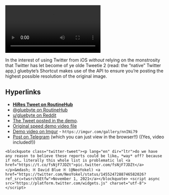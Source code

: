 <video controls>
  <source src="https://user-images.githubusercontent.com/43663476/139727722-a5a2b90d-3338-4303-9406-7ebcd397941f.MOV">
</video>

In the interest of using Twitter from iOS *without* relying on the monstrosity that Twitter has let become of ye olde Tweetie 2 (read: the “native” Twitter app,) gluebyte’s Shortcut makes use of the API to ensure you’re posting the highest possible resolution of the original image.

## Hyperlinks
- [**HiRes Tweet on RoutineHub**](https://routinehub.co/shortcut/7912/)
- [@gluebyte on RoutineHub](https://routinehub.co/user/gluebyte)
- [u/gluebyte on Reddit](https://www.reddit.com/user/gluebyte/)
- [The Tweet posted in the demo](https://twitter.com/neoyokel/status/1455247288746582026).
- [Original speed demo video file](https://user-images.githubusercontent.com/43663476/139727170-e4c57f7a-aedb-4e9e-bab3-da54f9caa020.MOV)
- [Demo video on Imgur](https://imgur.com/gallery/nnINi79) - `https://imgur.com/gallery/nnINi79`
- [Post on Telegram](https://t.me/s/extratone/8002) (which you can just view in the browser!!) ((Yes, video included!))

```
<blockquote class="twitter-tweet"><p lang="en" dir="ltr">do we have any reason to believe these reports could be like… *way* off? because if not… literally this whole list is problematic lol <a href="https://t.co/fsNjF7JDZt">pic.twitter.com/fsNjF7JDZt</a></p>&mdash; ※ David Blue ※ (@NeoYokel) <a href="https://twitter.com/NeoYokel/status/1455247288746582026?ref_src=twsrc%5Etfw">November 1, 2021</a></blockquote> <script async src="https://platform.twitter.com/widgets.js" charset="utf-8"></script>
```